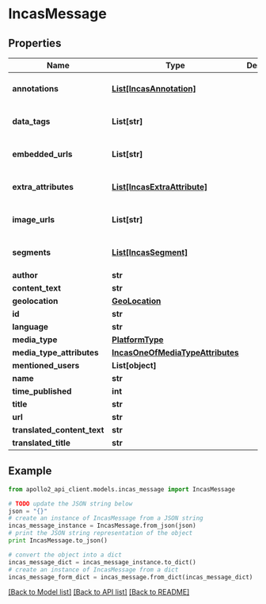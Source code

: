 # IncasMessage


## Properties
Name | Type | Description | Notes
------------ | ------------- | ------------- | -------------
**annotations** | [**List[IncasAnnotation]**](IncasAnnotation.md) |  | [optional] [default to []]
**data_tags** | **List[str]** |  | [optional] [default to []]
**embedded_urls** | **List[str]** |  | [optional] [default to []]
**extra_attributes** | [**List[IncasExtraAttribute]**](IncasExtraAttribute.md) |  | [optional] [default to []]
**image_urls** | **List[str]** |  | [optional] [default to []]
**segments** | [**List[IncasSegment]**](IncasSegment.md) |  | [optional] [default to []]
**author** | **str** |  | [optional] 
**content_text** | **str** |  | [optional] 
**geolocation** | [**GeoLocation**](GeoLocation.md) |  | [optional] 
**id** | **str** |  | [optional] 
**language** | **str** |  | [optional] 
**media_type** | [**PlatformType**](PlatformType.md) |  | [optional] 
**media_type_attributes** | [**IncasOneOfMediaTypeAttributes**](IncasOneOfMediaTypeAttributes.md) |  | [optional] 
**mentioned_users** | **List[object]** |  | [optional] 
**name** | **str** |  | [optional] 
**time_published** | **int** |  | [optional] 
**title** | **str** |  | [optional] 
**url** | **str** |  | [optional] 
**translated_content_text** | **str** |  | [optional] 
**translated_title** | **str** |  | [optional] 

## Example

```python
from apollo2_api_client.models.incas_message import IncasMessage

# TODO update the JSON string below
json = "{}"
# create an instance of IncasMessage from a JSON string
incas_message_instance = IncasMessage.from_json(json)
# print the JSON string representation of the object
print IncasMessage.to_json()

# convert the object into a dict
incas_message_dict = incas_message_instance.to_dict()
# create an instance of IncasMessage from a dict
incas_message_form_dict = incas_message.from_dict(incas_message_dict)
```
[[Back to Model list]](../README.md#documentation-for-models) [[Back to API list]](../README.md#documentation-for-api-endpoints) [[Back to README]](../README.md)


